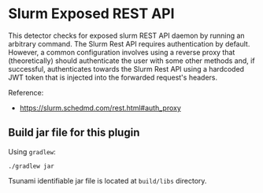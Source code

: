 # Slurm Exposed REST API

This detector checks for exposed slurm REST API daemon by running an arbitrary command. The Slurm Rest API requires
authentication by default. However, a common configuration involves using a reverse proxy that (theoretically) should
authenticate the user with some other methods and, if successful, authenticates towards the Slurm Rest API using a
hardcoded JWT token that is injected into the forwarded request's headers.

Reference:

- https://slurm.schedmd.com/rest.html#auth_proxy

## Build jar file for this plugin

Using `gradlew`:

```shell
./gradlew jar
```

Tsunami identifiable jar file is located at `build/libs` directory.

